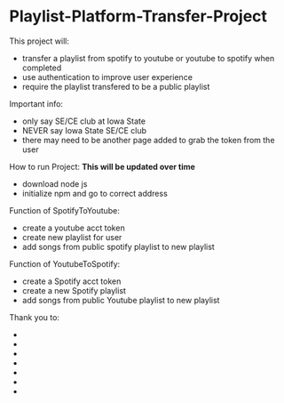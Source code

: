 # Playlist-Platform-Transfer-Project

This project will:
 - transfer a playlist from spotify to youtube or youtube to spotify when completed
 - use authentication to improve user experience
 - require the playlist transfered to be a public playlist
 
Important info:
 - only say SE/CE club at Iowa State
 - NEVER say Iowa State SE/CE club
 - there may need to be another page added to grab the token from the user

How to run Project: **This will be updated over time**
 - download node js
 - initialize npm and go to correct address

Function of SpotifyToYoutube:
 - create a youtube acct token
 - create new playlist for user
 - add songs from public spotify playlist to new playlist

Function of YoutubeToSpotify:
 - create a Spotify acct token
 - create a new Spotify playlist
 - add songs from public Youtube playlist to new playlist

Thank you to:
 - <name here>
 - <name here>
 - <name here>
 - <name here>
 - <name here>
 - <name here>
 - <name here>